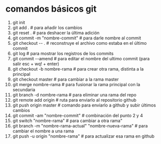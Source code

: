 # comandos básicos git

1. git init
2. git add . # para añadir los cambios
3. git reset .  # para deshacer la última adición
4. git commit -m "nombre-commit" # para darle nombre al commit
5. git checkout -- .  # reconstruye el archivo como estaba en el último commit
6. git log  # para mostrar los registros de los commits
7. git commit --amend  # para editar el nombre del ultimo commit (para salir esc + wq! + enter)
8. git checkout -b nombre-rama  # para crear otra rama, distinta a la principal
9. git checkout master  # para cambiar a la rama master
10. git merge nombre-rama # para fusionar la rama principal con la secundaria
11. git branch -d nombre-rama  # para eliminar una rama del repo
12. git remote add origin # ruta para enviarlo al repositorio github
13. git push origin master  # comando para enviarlo a github y subir últimos cambios
14. git commit -am "nombre-commit"  # combinación del punto 2 y 4 
15. git switch "nombre-rama"  # para cambiar a otra rama"
16. git branch -m "nombre-rama-actual" "nombre-nueva-rama" # para cambiar el nombre a una rama
17. git push -u origin "nombre-rama" # para actualizar esa rama en github

